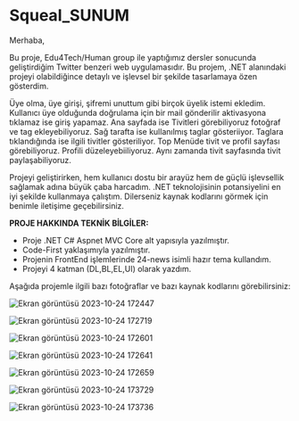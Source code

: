 # Squeal_SUNUM

Merhaba,

Bu proje, Edu4Tech/Human group ile yaptığımız dersler sonucunda geliştirdiğim Twitter benzeri web uygulamasıdır. Bu projem, .NET alanındaki projeyi olabildiğince detaylı ve işlevsel bir şekilde tasarlamaya özen gösterdim. 

Üye olma, üye girişi, şifremi unuttum gibi birçok üyelik istemi ekledim. Kullanıcı üye olduğunda doğrulama için bir mail gönderilir aktivasyona tıklamaz ise giriş yapamaz.
Ana sayfada ise Tivitleri görebiliyoruz fotoğraf ve tag ekleyebiliyoruz. Sağ tarafta ise kullanılmış taglar gösteriiyor. Taglara tıklandığında ise ilgili tivitler gösteriliyor. 
Top Menüde tivit ve profil sayfası görebiliyoruz. Profili düzeleyebiiliyoruz. Aynı zamanda tivit sayfasında tivit paylaşabiliyoruz.

Projeyi geliştirirken, hem kullanıcı dostu bir arayüz hem de güçlü işlevsellik sağlamak adına büyük çaba harcadım. .NET teknolojisinin potansiyelini en iyi şekilde kullanmaya çalıştım. Dilerseniz kaynak kodlarını görmek için benimle iletişime geçebilirsiniz.

**PROJE HAKKINDA TEKNİK BİLGİLER:**
- Proje .NET C# Aspnet MVC Core alt yapısıyla yazılmıştır.
- Code-First yaklaşımıyla yazılmıştır.
- Projenin FrontEnd işlemlerinde 24-news isimli hazır tema kullandım.
- Projeyi 4 katman (DL,BL,EL,UI) olarak yazdım.

Aşağıda projemle ilgili bazı fotoğraflar ve bazı kaynak kodlarını görebilirsiniz:

![Ekran görüntüsü 2023-10-24 172447](https://github.com/osmanmurat/Squeal_SUNUM/assets/115216994/a5b8545e-c5b4-4b72-bda0-0cd0d55b4779)

![Ekran görüntüsü 2023-10-24 172719](https://github.com/osmanmurat/Squeal_SUNUM/assets/115216994/e9be92ec-843d-4829-9bf6-b860a72b7ef2)

![Ekran görüntüsü 2023-10-24 172601](https://github.com/osmanmurat/Squeal_SUNUM/assets/115216994/ffd2b774-a8be-411b-8279-a794a0296653)

![Ekran görüntüsü 2023-10-24 172641](https://github.com/osmanmurat/Squeal_SUNUM/assets/115216994/6ea0edd6-4b77-4557-8d76-9d62bb265803)

![Ekran görüntüsü 2023-10-24 172659](https://github.com/osmanmurat/Squeal_SUNUM/assets/115216994/c4a4e497-e7ee-4778-9dad-01cda46f844e)

![Ekran görüntüsü 2023-10-24 173729](https://github.com/osmanmurat/Squeal_SUNUM/assets/115216994/768a8df7-6b22-4715-a8f6-115620ef7c76)

![Ekran görüntüsü 2023-10-24 173736](https://github.com/osmanmurat/Squeal_SUNUM/assets/115216994/6c32ec83-39cc-49d2-b32a-f2c1317c8578)



